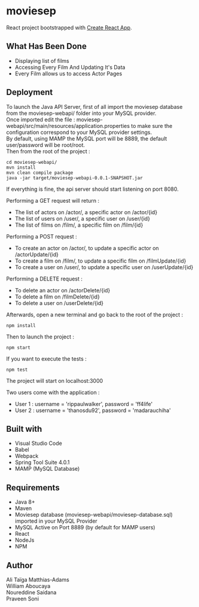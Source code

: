 # moviesep

React project bootstrapped with [Create React App](https://github.com/facebook/create-react-app).

## What Has Been Done

* Displaying list of films 
* Accessing Every Film And Updating It's Data
* Every Film allows us to access Actor Pages

## Deployment

To launch the Java API Server, first of all import the moviesep database from the moviesep-webapi/ folder into your MySQL provider.  
Once imported edit the file : moviesep-webapi/src/main/resources/application.properties to make sure the configuration correspond to your MySQL provider settings.  
By default, using MAMP the MySQL port will be 8889, the default user/password will be root/root.  
Then from the root of the project :  
```
cd moviesep-webapi/  
mvn install  
mvn clean compile package  
java -jar target/moviesep-webapi-0.0.1-SNAPSHOT.jar  
```
If everything is fine, the api server should start listening on port 8080.  

Performing a GET request will return :  
* The list of actors on /actor/, a specific actor on /actor/{id}  
* The list of users on /user/, a specific user on /user/{id}  
* The list of films on /film/, a specific film on /film/{id}  

Performing a POST request :
* To create an actor on /actor/, to update a specific actor on /actorUpdate/{id}  
* To create a film on /film/, to update a specific film on /filmUpdate/{id}  
* To create a user on /user/, to update a specific user on /userUpdate/{id}  

Performing a DELETE request :  
* To delete an actor on /actorDelete/{id}  
* To delete a film on /filmDelete/{id}  
* To delete a user on /userDelete/{id}

Afterwards, open a new terminal and go back to the root of the project :
```
npm install
```
Then to launch the project : 
```
npm start
```
If you want to execute the tests : 
```
npm test
```
The project will start on localhost:3000  

Two users come with the application : 
* User 1 : username =  'rippaulwalker', password = 'ff4life'  
* User 2 : username = 'thanosdu92', password = 'madarauchiha'  

## Built with

* Visual Studio Code  
* Babel  
* Webpack  
* Spring Tool Suite 4.0.1
* MAMP (MySQL Database)

## Requirements

* Java 8+
* Maven
* Moviesep database (moviesep-webapi/moviesep-database.sql) imported in your MySQL Provider
* MySQL Active on Port 8889 (by default for MAMP users)
* React  
* NodeJs  
* NPM  

## Author

Ali Taïga Matthias-Adams  
William Aboucaya  
Noureddine Saidana  
Praveen Soni
